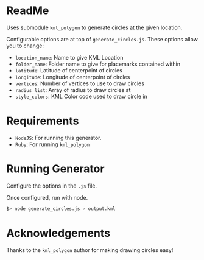# ReadMe

Uses submodule `kml_polygon` to generate circles at the given location.

Configurable options are at top of `generate_circles.js`. These options allow you to change:

- `location_name`: Name to give KML Location
- `folder_name`: Folder name to give for placemarks contained within
- `latitude`: Latitude of centerpoint of circles
- `longitude`: Longitude of centerpoint of circles
- `vertices`: Number of vertices to use to draw circles
- `radius_list`: Array of radius to draw circles at
- `style_colors`: KML Color code used to draw circle in


# Requirements

- `NodeJS`: For running this generator.
- `Ruby`: For running `kml_polygon`


# Running Generator

Configure the options in the `.js` file.

Once configured, run with node.

```bash
$> node generate_circles.js > output.kml
```

# Acknowledgements

Thanks to the `kml_polygon` author for making drawing circles easy!
